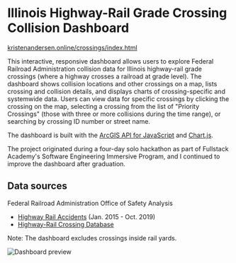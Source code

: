 # Illinois Highway-Rail Grade Crossing Collision Dashboard

[kristenandersen.online/crossings/index.html](https://kristenandersen.online/crossings/index.html)

This interactive, responsive dashboard allows users to explore Federal Railroad Administration collision data for Illinois highway-rail grade crossings (where a highway crosses a railroad at grade level). The dashboard shows collision locations and other crossings on a map, lists crossing and collision details, and displays charts of crossing-specific and systemwide data. Users can view data for specific crossings by clicking the crossing on the map, selecting a crossing from the list of "Priority Crossings" (those with three or more collisions during the time range), or searching by crossing ID number or street name.

The dashboard is built with the [ArcGIS API for JavaScript](https://developers.arcgis.com/javascript/) and [Chart.js](https://www.chartjs.org/).

The project originated during a four-day solo hackathon as part of Fullstack Academy's Software Engineering Immersive Program, and I continued to improve the dashboard after graduation.

## Data sources

Federal Railroad Administration Office of Safety Analysis

- [Highway Rail Accidents](https://safetydata.fra.dot.gov/OfficeofSafety/publicsite/on_the_fly_download.aspx) (Jan. 2015 - Oct. 2019)
- [Highway-Rail Crossing Database](https://safetydata.fra.dot.gov/OfficeofSafety/publicsite/DownloadCrossingInventoryData.aspx)

Note: The dashboard excludes crossings inside rail yards.

![Dashboard preview][image]

[image]: https://kristenandersen.online/img/dashboard-preview.jpg 'Dashboard preview'
